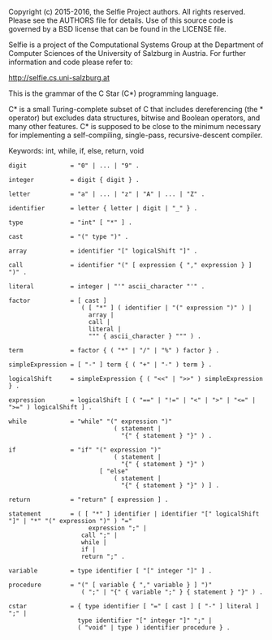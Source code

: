 Copyright (c) 2015-2016, the Selfie Project authors. All rights reserved. Please see the AUTHORS file for details. Use of this source code is governed by a BSD license that can be found in the LICENSE file.

Selfie is a project of the Computational Systems Group at the Department of Computer Sciences of the University of Salzburg in Austria. For further information and code please refer to:

http://selfie.cs.uni-salzburg.at

This is the grammar of the C Star (C*) programming language.

C* is a small Turing-complete subset of C that includes dereferencing (the * operator) but excludes data structures, bitwise and Boolean operators, and many other features. C* is supposed to be close to the minimum necessary for implementing a self-compiling, single-pass, recursive-descent compiler.

Keywords: int, while, if, else, return, void

```
digit            = "0" | ... | "9" .

integer          = digit { digit } .

letter           = "a" | ... | "z" | "A" | ... | "Z" .

identifier       = letter { letter | digit | "_" } .

type             = "int" [ "*" ] .

cast             = "(" type ")" .

array            = identifier "[" logicalShift "]" .

call             = identifier "(" [ expression { "," expression } ] ")" .

literal          = integer | "'" ascii_character "'" .

factor           = [ cast ] 
                    ( [ "*" ] ( identifier | "(" expression ")" ) |
                      array |
                      call |
                      literal |
                      """ { ascii_character } """ ) .

term             = factor { ( "*" | "/" | "%" ) factor } .

simpleExpression = [ "-" ] term { ( "+" | "-" ) term } .

logicalShift     = simpleExpression { ( "<<" | ">>" ) simpleExpression } .

expression       = logicalShift [ ( "==" | "!=" | "<" | ">" | "<=" | ">=" ) logicalShift ] .

while            = "while" "(" expression ")" 
                             ( statement |
                               "{" { statement } "}" ) .

if               = "if" "(" expression ")" 
                             ( statement | 
                               "{" { statement } "}" ) 
                         [ "else"
                             ( statement |
                               "{" { statement } "}" ) ] .

return           = "return" [ expression ] .

statement        = ( [ "*" ] identifier | identifier "[" logicalShift "]" | "*" "(" expression ")" ) "="
                      expression ";" |
                    call ";" | 
                    while | 
                    if | 
                    return ";" .

variable         = type identifier [ "[" integer "]" ] .

procedure        = "(" [ variable { "," variable } ] ")" 
                    ( ";" | "{" { variable ";" } { statement } "}" ) .

cstar            = { type identifier [ "=" [ cast ] [ "-" ] literal ] ";" | 
                   type identifier "[" integer "]" ";" |
                   ( "void" | type ) identifier procedure } .
```
